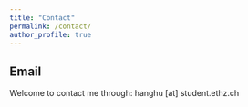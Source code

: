 ```yaml
---
title: "Contact"
permalink: /contact/
author_profile: true
---
```


## Email

Welcome to contact me through:
hanghu [at] student.ethz.ch